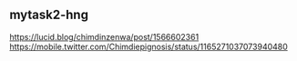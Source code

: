 ## mytask2-hng
https://lucid.blog/chimdinzenwa/post/1566602361
https://mobile.twitter.com/Chimdiepignosis/status/1165271037073940480
